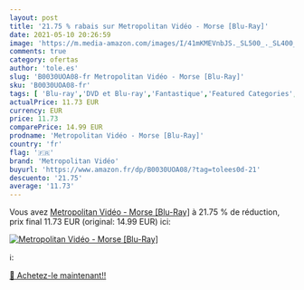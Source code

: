 ```yaml
---
layout: post
title: '21.75 % rabais sur Metropolitan Vidéo - Morse [Blu-Ray]'
date: 2021-05-10 20:26:59
image: 'https://m.media-amazon.com/images/I/41mKMEVnbJS._SL500_._SL400_.jpg'
comments: true
category: ofertas
author: 'tole.es'
slug: 'B0030UOA08-fr Metropolitan Vidéo - Morse [Blu-Ray]'
sku: 'B0030UOA08-fr'
tags: [ 'Blu-ray','DVD et Blu-ray','Fantastique','Featured Categories','Films','Horreur et épouvante','Romance','metropolitan vidéo', ]
actualPrice: 11.73 EUR
currency: EUR
price: 11.73
comparePrice: 14.99 EUR
prodname: 'Metropolitan Vidéo - Morse [Blu-Ray]'
country: 'fr'
flag: '🇫🇷'
brand: 'Metropolitan Vidéo'
buyurl: 'https://www.amazon.fr/dp/B0030UOA08/?tag=tolees0d-21'
descuento: '21.75'
average: '11.73'
---
```


Vous avez [Metropolitan Vidéo - Morse [Blu-Ray]](https://www.amazon.fr/dp/B0030UOA08/?tag=tolees0d-21)  à  21.75 % de réduction, prix final  11.73 EUR (original: 14.99 EUR) ici:

[![Metropolitan Vidéo - Morse [Blu-Ray]](https://m.media-amazon.com/images/I/41mKMEVnbJS._SL500_._SL400_.jpg)](https://www.amazon.fr/dp/B0030UOA08/?tag=tolees0d-21)

ℹ️:


[🛒 Achetez-le maintenant!!](https://www.amazon.fr/dp/B0030UOA08/?tag=tolees0d-21)
